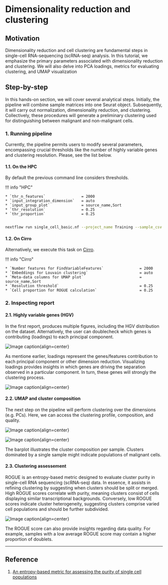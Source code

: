 # Dimensionality reduction and clustering

## Motivation

Dimensionality reduction and cell clustering are fundamental steps in single-cell RNA-sequencing (scRNA-seq) analysis. In this tutorial, we emphasize the primary parameters associated with dimensionality reduction and clustering. We will also delve into PCA loadings, metrics for evaluating clustering, and UMAP visualization

## Step-by-step

In this hands-on section, we will cover several analytical steps. Initially, the pipeline will combine sample matrices into one Seurat object. Subsequently, it will carry out normalization, dimensionality reduction, and clustering. Collectively, these procedures will generate a preliminary clustering used for distinguishing between malignant and non-malignant cells.

### 1. Running pipeline

Currently, the pipeline permits users to modify several parameters, encompassing crucial thresholds like the number of highly variable genes and clustering resolution. Please, see the list below. 

#### 1.1. On the HPC

By default the previous command line considers thresholds.

!!! info "HPC"

    * `thr_n_features`                = 2000
    * `input_integration_dimension`   = auto
    * `input_group_plot`              = source_name,Sort
    * `thr_resolution`                = 0.25
    * `thr_proportion`                = 0.25

```{.bash .copy}

nextflow run single_cell_basic.nf --project_name Training --sample_csv sample_table.csv --meta_data meta_data.csv --cancer_type Ovarian -resume -profile seadragon

```

#### 1.2. On Cirro

Alternatively, we execute this task on [Cirro](https://cirro.bio).

!!! info "Cirro"

    * `Number features for FindVariableFeatures`                = 2000
    * `Embeddings for Louvain clustering`                       = auto
    * `Meta-data columns for UMAP plot`                         = source_name,Sort
    * `Resolution threshold`                                    = 0.25
    * `Cell proportion for ROGUE calculation`                   = 0.25

### 2. Inspecting report

#### 2.1. Highly variable genes (HGV)

In the first report, produces multiple figures, including the HGV distribution on the dataset. Alternatively, the user can doublecheck which genes is contributing (loadings) to each principal component.

![Image caption](figures/pca-highly-variable-features.png){align=center}

As mentione earlier, loadings represent the genes/features contribution to each principal component or other dimension reduction. Visualizing loadings provides insights in which genes are driving the separation observed in a particular component. In turn, these genes will strongly the clustering process.

![Image caption](figures/pca-loadings.png){align=center}

#### 2.2. UMAP and cluster composition

The next step on the pipeline will perform clustering over the dimensions (e.g. PCs). Here,  we can access the clustering profile, composition, and quality.

![Image caption](figures/umap-clustering.png){align=center}

![Image caption](figures/barplot-cluster-composition.png){align=center}

The barplot illustrates the cluster composition per sample. Clusters dominated by a single sample might indicate populations of malignant cells.

#### 2.3. Clustering assessement

ROGUE is an entropy-based metric designed to evaluate cluster purity in single-cell RNA sequencing (scRNA-seq) data. In essence, it assists in refining clustering by suggesting when clusters should be split or merged. High ROGUE scores correlate with purity, meaning clusters consist of cells displaying similar transcriptional backgrounds. Conversely, low ROGUE scores indicate cluster heterogeneity, suggesting clusters comprise varied cell populations and should be further subdivided.

![Image caption](figures/boxplot-rogue.png){align=center}

The ROGUE score can also provide insights regarding data quality. For example, samples with a low average ROGUE score may contain a higher proportion of doublets.

---

## Reference

1. [An entropy-based metric for assessing the purity of single cell populations](https://www.nature.com/articles/s41467-020-16904-3)
